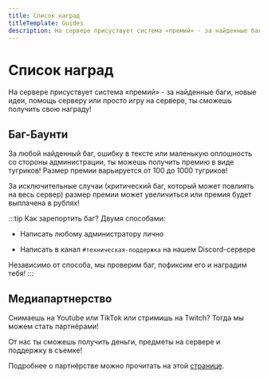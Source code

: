 ```yaml
---
title: Список наград
titleTemplate: Guides
description: На сервере присуствует система «премий» - за найденные баги, новые идеи, помощь серверу или просто игру на сервере, ты сможешь получить свою награду!
---
```


# Список наград

На сервере присуствует система «премий» - за найденные баги, новые идеи, помощь серверу или просто игру на сервере, ты сможешь получить свою награду!

## Баг-Баунти

За любой найденный баг, ошибку в тексте или маленькую оплошность со стороны администрации, ты можешь получить премию в виде тугриков! Размер премии варьируется от 100 до 1000 тугриков!

За исключительные случаи (критический баг, который может повлиять на весь сервер) размер премии может увеличиться или премия будет выплачена в рублях!

:::tip Как зарепортить баг?
Двумя способами:

- Написать любому администратору лично

- Написать в канал `#техническая-поддержка` на нашем Discord-сервере

Независимо от способа, мы проверим баг, пофиксим его и наградим тебя!
:::

## Медиапартнерство

Снимаешь на Youtube или TikTok или стримишь на Twitch? Тогда мы можем стать партнёрами!

От нас ты сможешь получить деньги, предметы на сервере и поддержку в съемке!

Подробнее о партнёрстве можно прочитать на этой [странице](/faq/content-makers/).